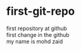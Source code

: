 # first-git-repo
first repository at github
<br>
first change in the github
<br>
my name is mohd zaid
